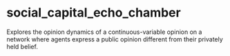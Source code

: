 # social_capital_echo_chamber
Explores the opinion dynamics of a continuous-variable opinion on a network where agents express a public opinion different from their privately held belief.
